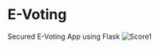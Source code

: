 # E-Voting
Secured E-Voting App using Flask
![Score1](https://1drv.ms/u/s!AtKvjogrwSZgdeVVz3g6abexSpw)
